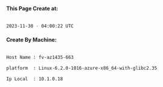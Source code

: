
   
#### This Page Create at:

```bash

2023-11-30 - 04:00:22 UTC

```

#### Create By Machine:

```bash

Host Name : fv-az1435-663

platform  : Linux-6.2.0-1016-azure-x86_64-with-glibc2.35

Ip Local  : 10.1.0.18

```


